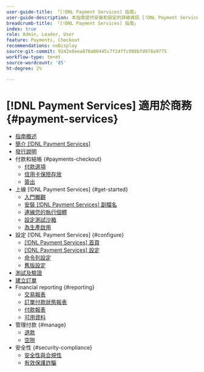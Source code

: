 ```yaml
---
user-guide-title: 「[!DNL Payment Services] 指南」
user-guide-description: 本指南提供安裝和設定的詳細資訊 [!DNL Payment Services] 針對您的 [!DNL Adobe Commerce] 或 [!DNL Magento Open Source] 市集。」
breadcrumb-title: 「[!DNL Payment Services] 指南」
index: true
role: Admin, Leader, User
feature: Payments, Checkout
recommendations: noDisplay
source-git-commit: 9242e8eea078a00445c7f24ffc998b7d978a9775
workflow-type: tm+mt
source-wordcount: '85'
ht-degree: 2%

---
```



# [!DNL Payment Services] 適用於商務 {#payment-services}

- [指南概述](guide-overview.md)
- [簡介 [!DNL Payment Services]](overview.md)
- [發行說明](release-notes.md)
- 付款和結帳 {#payments-checkout}
   - [付款選項](payments-options.md)
   - [信用卡保險存放](vaulting.md)
   - [簽出](checkout.md)
- 上線 [!DNL Payment Services] {#get-started}
   - [入門概觀](onboard.md)
   - [安裝 [!DNL Payment Services] 副檔名](install.md)
   - [連線您的執行個體](connect.md)
   - [設定測試沙箱](sandbox.md)
   - [為生產啟用](production.md)
- 設定 [!DNL Payment Services] {#configure}
   - [[!DNL Payment Services] 首頁](payments-home.md)
   - [[!DNL Payment Services] 設定](settings.md)
   - [命令列設定](configure-cli.md)
   - [舊版設定](configure-admin.md)
- [測試及驗證](test-validate.md)
- [建立訂單](create-order.md)
- Financial reporting {#reporting}
   - [交易報表](transactions.md)
   - [訂單付款狀態報表](order-payment-status.md)
   - [付款報表](payouts.md)
   - [可用資料](data.md)
- 管理付款 {#manage}
   - [退款](refunds.md)
   - [空隙](voids.md)
- 安全性 {#security-compliance}
   - [安全性與合規性](security.md)
   - [有效保護詐騙](fraud-protection.md)
